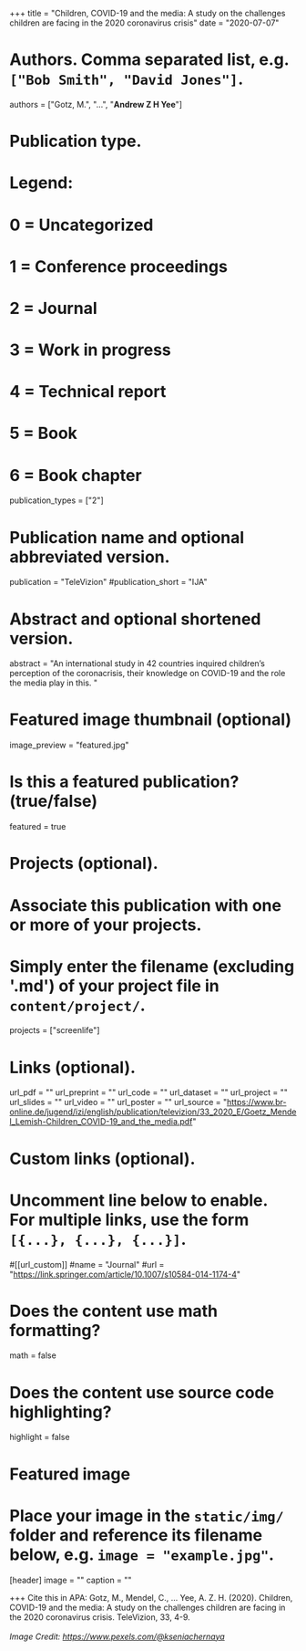 +++
title = "Children, COVID-19 and the media: A study on the challenges children are facing in the 2020 coronavirus crisis"
date = "2020-07-07"

# Authors. Comma separated list, e.g. `["Bob Smith", "David Jones"]`.

authors = ["Gotz, M.", "...", "**Andrew Z H Yee**"]

# Publication type.
# Legend:
# 0 = Uncategorized
# 1 = Conference proceedings
# 2 = Journal
# 3 = Work in progress
# 4 = Technical report
# 5 = Book
# 6 = Book chapter
publication_types = ["2"]

# Publication name and optional abbreviated version.
publication = "TeleVizion"
#publication_short = "IJA"

# Abstract and optional shortened version.

abstract = "An international study in 42 countries inquired children’s perception of the coronacrisis, their knowledge on COVID-19 and the role the media play in this. "

# Featured image thumbnail (optional)
image_preview = "featured.jpg"

# Is this a featured publication? (true/false)
featured = true

# Projects (optional).
#   Associate this publication with one or more of your projects.
#   Simply enter the filename (excluding '.md') of your project file in `content/project/`.
projects = ["screenlife"]

# Links (optional).
url_pdf = ""
url_preprint = ""
url_code = ""
url_dataset = ""
url_project = ""
url_slides = ""
url_video = ""
url_poster = ""
url_source = "https://www.br-online.de/jugend/izi/english/publication/televizion/33_2020_E/Goetz_Mendel_Lemish-Children_COVID-19_and_the_media.pdf"

# Custom links (optional).
#   Uncomment line below to enable. For multiple links, use the form `[{...}, {...}, {...}]`.
#[[url_custom]]
#name = "Journal"
#url = "https://link.springer.com/article/10.1007/s10584-014-1174-4"

# Does the content use math formatting?
math = false

# Does the content use source code highlighting?
highlight = false
  
# Featured image
# Place your image in the `static/img/` folder and reference its filename below, e.g. `image = "example.jpg"`.
[header]
image = ""
caption = ""

+++
Cite this in APA: Gotz, M., Mendel, C., ... Yee, A. Z. H. (2020). Children, COVID-19 and the media: A study on the challenges children are facing in the 2020 coronavirus crisis. TeleVizion, 33, 4-9.
<br/>
<br/>
*Image Credit: https://www.pexels.com/@kseniachernaya*
